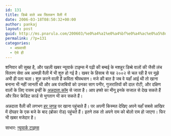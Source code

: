 ```yaml
---
id: 131
title: डिब्बे वाले अब सिलकन वैली में
date: 2006-03-18T08:50:32+00:00
author: pankaj
layout: post
guid: http://ms.pnarula.com/200603/%e0%a4%a1%e0%a4%bf%e0%a4%ac%e0%a5%8d%e0%a4%ac%e0%a5%87-%e0%a4%b5%e0%a4%be%e0%a4%b2%e0%a5%87-%e0%a4%85%e0%a4%ac-%e0%a4%b8%e0%a4%bf%e0%a4%b2%e0%a4%95%e0%a4%a8-%e0%a4%b5%e0%a5%88%e0%a4%b2%e0%a5%80-%e0%a4/
permalink: /?p=131
categories:
  - आप्रवासी
  - ऐसे ही
---
```

शनिवार की सुबह है, और पहली खबर न्यूयार्क टाइम्स में पढ़ी की बम्बई के मशहूर डिब्बे वालों की जैसी लंच वितरण सेवा अब आमछी वैली में भी शुरु हो गई है। खबर के हिसाब से यह २००२ से चल रही है पर मुझे अभी ही पता चला। शुरु करने वाली हैं कविता श्रीवथसन। मजे की बात है जब वे यहाँ आई थी तो खाना बनाना भी नहीं जानती थी और अब पंजाबियों को उनका साग पनीर, गुजरातियों की दाल रोटी, और दक्षिण वालों के लिए रासम इन्हीं के [अन्नदाता.कॉम](http://www.annadaata.com) से जाता है। आप हफ्ते का मीनू इनके सजाल से देख सकते हैं और फिर क्रेडिट कार्ड से भुगतान भी कर सकते हैं।

अन्नदाता वैली की लगभग [हर जगह](http://www.annadaata.com/locationsserved.htm) पर खाना पहुंचाते हैं। पर अपनी किस्मत देखिए अपने यहाँ सबसे आखिर में दोपहर के एक बजे के बाद (ब्रोका रोड) पहुंचते हैं। इतने तक तो अपने राम को बोलो राम हो जाएगा। फिर भी खबर मजेदार है।

साभार: [न्यूयार्क टाइम्स](http://www.nytimes.com/2006/03/15/dining/15deli.html)
